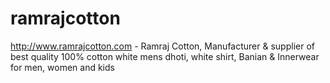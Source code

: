 ramrajcotton
============

http://www.ramrajcotton.com - Ramraj Cotton, Manufacturer &amp; supplier of best quality 100% cotton white mens dhoti, white shirt, Banian &amp; Innerwear for men, women and kids
